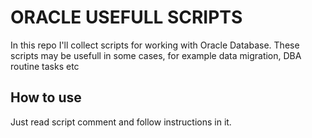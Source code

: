 ORACLE USEFULL SCRIPTS
======================

In this repo I'll collect scripts for working with Oracle Database. These
scripts may be usefull in some cases, for example data migration, DBA routine
tasks etc

How to use
----------

Just read script comment and follow instructions in it.

